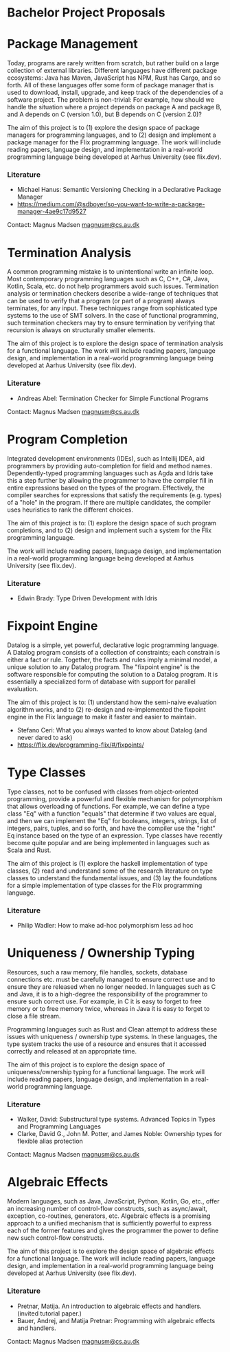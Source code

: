 # Bachelor Project Proposals

# Package Management
Today, programs are rarely written from scratch, but rather build on a large collection of external libraries.
Different languages have different package ecosystems: Java has Maven, JavaScript has NPM, Rust has Cargo, and so forth.
All of these languages offer some form of package manager that is used to download, install, upgrade, and keep track
of the dependencies of a software project. The problem is non-trivial: For example, how should we handle the 
situation where a project depends on package A and package B, and A depends on C (version 1.0), but B depends on C
(version 2.0)?

The aim of this project is to (1) explore the design space of package managers for programming languages, and to
(2) design and implement a package manager for the Flix programming language. 
The work will include reading papers, language design, and implementation in a real-world programming language
being developed at Aarhus University (see flix.dev).

### Literature
- Michael Hanus: Semantic Versioning Checking in a Declarative Package Manager
- https://medium.com/@sdboyer/so-you-want-to-write-a-package-manager-4ae9c17d9527 

Contact: Magnus Madsen <magnusm@cs.au.dk>



# Termination Analysis
A common programming mistake is to unintentional write an infinite loop. 
Most contemporary programming languages such as C, C++, C#, Java, Kotlin, Scala, etc. do not help programmers avoid such issues.
Termination analysis or termination checkers describe a wide-range of techniques that can be used to verify that a program 
(or part of a program) always terminates, for any input. These techniques range from sophisticated type systems to the use of
SMT solvers. In the case of functional programming, such termination checkers may try to ensure termination by 
verifying that recursion is always on structurally smaller elements. 

The aim of this project is to explore the design space of termination analysis for a functional language.
The work will include reading papers, language design, and implementation in a real-world programming language
being developed at Aarhus University (see flix.dev).

### Literature
- Andreas Abel: Termination Checker for Simple Functional Programs

Contact: Magnus Madsen <magnusm@cs.au.dk>



# Program Completion
Integrated development environments (IDEs), such as Intellij IDEA, aid programmers by providing 
auto-completion for field and method names. Dependently-typed programming languages such as Agda and Idris take
this a step further by allowing the programmer to have the compiler fill in entire expressions based on the
types of the program. Effectively, the compiler searches for expressions that satisfy the requirements (e.g. types)
of a "hole" in the program. If there are multiple candidates, the compiler uses heuristics to rank the different
choices.

The aim of this project is to: (1) explore the design space of such program completions, and to 
(2) design and implement such a system for the Flix programming language.

The work will include reading papers, language design, and implementation in a real-world programming language
being developed at Aarhus University (see flix.dev).

### Literature
- Edwin Brady: Type Driven Development with Idris



# Fixpoint Engine
Datalog is a simple, yet powerful, declarative logic programming language. A Datalog program consists of a 
collection of constraints; each constrain is either a fact or rule. Together, the facts and rules imply a minimal
model, a unique solution to any Datalog program. The "fixpoint engine" is the software responsible for computing
the solution to a Datalog program. It is essentially a specialized form of database with support for parallel
evaluation.

The aim of this project is to: (1) understand how the semi-naive evaluation algorithm works, and to
(2) re-design and re-implemented the fixpoint engine in the Flix language to make it faster and easier to maintain.

- Stefano Ceri: What you always wanted to know about Datalog (and never dared to ask)
- https://flix.dev/programming-flix/#/fixpoints/ 



# Type Classes
Type classes, not to be confused with classes from object-oriented programming, provide a powerful and flexible 
mechanism for polymorphism that allows overloading of functions. For example, we can define a type class "Eq" with a 
function "equals" that determine if two values are equal, and then we can implement the "Eq" for booleans, integers, 
strings, list of integers, pairs, tuples, and so forth, and have the compiler use the "right" Eq instance
based on the type of an expression. Type classes have recently become quite popular and are being implemented in
languages such as Scala and Rust.  

The aim of this project is (1) explore the haskell implementation of type classes, (2) read and understand some
of the research literature on type classes to understand the fundamental issues, and (3) lay the foundations for a
simple implementation of type classes for the Flix programming language.


### Literature
- Philip Wadler: How to make ad-hoc polymorphism less ad hoc



# Uniqueness / Ownership Typing 
Resources, such a raw memory, file handles, sockets, database connections etc. must be carefully managed to ensure 
correct use and to ensure they are released when no longer needed. In languages such as C and Java, it is to
a high-degree the responsibility of the programmer to ensure such correct use. For example, in C it is easy to forget
to free memory or to free memory twice, whereas in Java it is easy to forget to close a file stream.

Programming languages such as Rust and Clean attempt to address these issues with uniqueness / ownership type systems.
In these languages, the type system tracks the use of a resource and ensures that it accessed correctly and released
at an appropriate time. 

The aim of this project is to explore the design space of uniqueness/ownership typing for a functional language.
The work will include reading papers, language design, and implementation in a real-world programming language.

### Literature
- Walker, David: Substructural type systems. Advanced Topics in Types and Programming Languages
- Clarke, David G., John M. Potter, and James Noble: Ownership types for flexible alias protection

Contact: Magnus Madsen <magnusm@cs.au.dk>



# Algebraic Effects
Modern languages, such as Java, JavaScript, Python, Kotlin, Go, etc., offer an increasing number of control-flow constructs,
such as async/await, exception, co-routines, generators, etc. Algebraic effects is a promising approach to a unified mechanism 
that is sufficiently powerful to express each of the former features and gives the programmer the power to define new such
control-flow constructs.

The aim of this project is to explore the design space of algebraic effects for a functional language.
The work will include reading papers, language design, and implementation in a real-world programming language
being developed at Aarhus University (see flix.dev).

### Literature
- Pretnar, Matija. An introduction to algebraic effects and handlers. (invited tutorial paper.)
- Bauer, Andrej, and Matija Pretnar: Programming with algebraic effects and handlers.

Contact: Magnus Madsen <magnusm@cs.au.dk>


